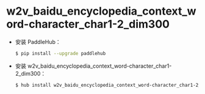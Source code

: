 # w2v_baidu_encyclopedia_context_word-character_char1-2_dim300
* 安装 PaddleHub：

    ```bash
    $ pip install --upgrade paddlehub
    ```

* 安装 w2v_baidu_encyclopedia_context_word-character_char1-2_dim300：

    ```bash
    $ hub install w2v_baidu_encyclopedia_context_word-character_char1-2_dim300
    ```
